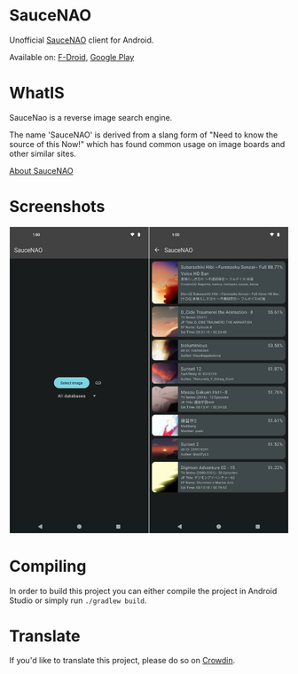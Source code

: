 # SauceNAO
Unofficial [SauceNAO](https://saucenao.com) client for Android.

Available on: [F-Droid](https://f-droid.org/app/com.luk.saucenao), [Google Play](https://play.google.com/store/apps/details?id=com.luk.saucenao)

# WhatIS

SauceNao is a reverse image search engine.

The name 'SauceNAO' is derived from a slang form of "Need to know the source of this Now!" which has found common usage on image boards and other similar sites.

[About SauceNAO](https://saucenao.com/about.html)

# Screenshots
![Screenshots](https://raw.githubusercontent.com/luk1337/SauceNAO/assets/Screenshot_README.png)

# Compiling
In order to build this project you can either compile the project in Android Studio or simply run `./gradlew build`.

# Translate
If you'd like to translate this project, please do so on [Crowdin](https://crowdin.com/project/saucenao-android).
